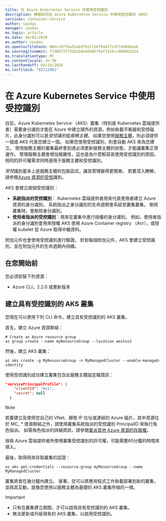 ```yaml
---
title: 在 Azure Kubernetes Service 中使用受控識別
description: 瞭解如何在 Azure Kubernetes Service 中使用受控識別（AKS）
services: container-service
author: saudas
manager: saudas
ms.topic: article
ms.date: 04/02/2020
ms.author: saudas
ms.openlocfilehash: 00ecc077ba55ab9f91fc58f8a47fcdf7440deea6
ms.sourcegitcommit: f7d057377d2b1b8ee698579af151bcc0884b32b4
ms.translationtype: MT
ms.contentlocale: zh-TW
ms.lasthandoff: 04/24/2020
ms.locfileid: "82112961"
---
```

# <a name="use-managed-identities-in-azure-kubernetes-service"></a>在 Azure Kubernetes Service 中使用受控識別

目前，Azure Kubernetes Service （AKS）叢集（特別是 Kubernetes 雲端提供者）需要身分識別才能在 Azure 中建立額外的資源，例如負載平衡器和受控磁片，此身分識別可以是*受控識別*或*服務主體*。 如果您使用[服務主體](kubernetes-service-principal.md)，則必須提供一個或 AKS 代表您建立一個。 如果您使用受控識別，則會自動 AKS 來為您建立。 使用服務主體的叢集最終會到達必須更新服務主體的狀態，才能讓叢集正常運作。 管理服務主體會增加複雜性，這也是為什麼較容易使用受控識別的原因。 相同的許可權需求同時適用于服務主體和受控識別。

*受控*識別基本上是服務主體的包裝函式，讓其管理變得更簡單。 若要深入瞭解，請參閱[Azure 資源的受控](https://docs.microsoft.com/azure/active-directory/managed-identities-azure-resources/overview)識別。

AKS 會建立兩個受控識別：

- **系統指派的受控識別**： Kubernetes 雲端提供者用來代表使用者建立 Azure 資源的身分識別。 系統指派之身分識別的生命週期會系結至叢集叢集。 刪除叢集時，會刪除身分識別。
- **使用者指派的受控識別**：用來在叢集中進行授權的身分識別。 例如，使用者指派的身分識別會用來授權 AKS 使用 Azure Container registry （Acr），或授權 kubelet 從 Azure 取得中繼資料。

附加元件也會使用受控識別進行驗證。 針對每個附加元件，AKS 會建立受控識別，並在附加元件的生命週期內持續。 

## <a name="before-you-begin"></a>在您開始前

您必須安裝下列資源：

- Azure CLI，2.2.0 或更新版本

## <a name="create-an-aks-cluster-with-managed-identities"></a>建立具有受控識別的 AKS 叢集

您現在可以使用下列 CLI 命令，建立具有受控識別的 AKS 叢集。

首先，建立 Azure 資源群組：

```azurecli-interactive
# Create an Azure resource group
az group create --name myResourceGroup --location westus2
```

然後，建立 AKS 叢集：

```azurecli-interactive
az aks create -g MyResourceGroup -n MyManagedCluster --enable-managed-identity
```

使用受控識別成功建立叢集包含此服務主體設定檔資訊：

```json
"servicePrincipalProfile": {
    "clientId": "msi",
    "secret": null
  }
```

> [!NOTE]
> 若要建立及使用您自己的 VNet、靜態 IP 位址或連結的 Azure 磁片，其中資源位於 MC_ * 資源群組之外，請使用叢集系統指派的受控識別 PrincipalID 來執行角色指派。 如需角色指派的詳細資訊，請參閱[委派其他 Azure 資源的存取權](kubernetes-service-principal.md#delegate-access-to-other-azure-resources)。
>
> 授與 Azure 雲端提供者所使用叢集受控識別的許可權，可能需要60分鐘的時間來填入。

最後，取得用來存取叢集的認證：

```azurecli-interactive
az aks get-credentials --resource-group myResourceGroup --name MyManagedCluster
```

叢集將會在幾分鐘內建立。 接著，您可以將應用程式工作負載部署到新的叢集，並與其互動，就像您使用以服務主體為基礎的 AKS 叢集所做的一樣。

> [!IMPORTANT]
>
> - 只有在叢集建立期間，才可以啟用具有受控識別的 AKS 叢集。
> - 無法更新或升級現有的 AKS 叢集，以啟用受控識別。
